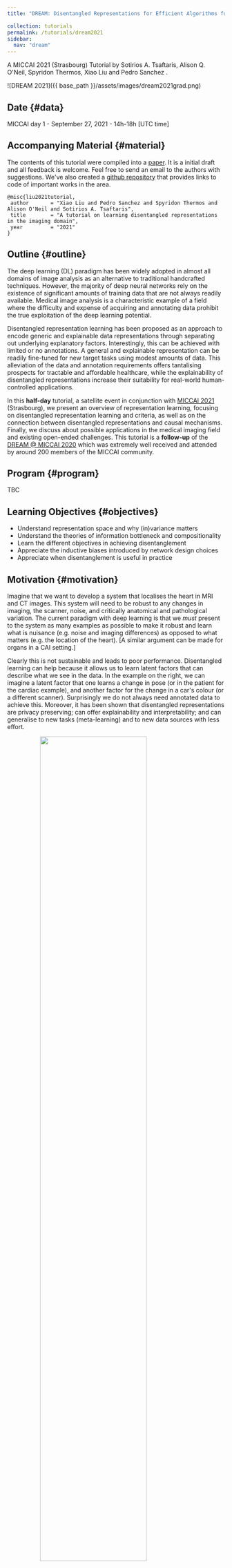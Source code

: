 ```yaml
---
title: "DREAM: Disentangled Representations for Efficient Algorithms for Medical data"

collection: tutorials
permalink: /tutorials/dream2021
sidebar:
  nav: "dream"
---
```


A MICCAI 2021 (Strasbourg) Tutorial by Sotirios A. Tsaftaris, Alison Q. O'Neil, Spyridon Thermos, Xiao Liu and Pedro Sanchez .

![DREAM 2021]({{ base_path }}/assets/images/dream2021grad.png)

## Date {#data}

MICCAI day 1 - September 27, 2021 - 14h-18h [UTC time]

## Accompanying Material {#material}

The contents of this tutorial were compiled into a [paper](https://arxiv.org/abs/2108.12043). It is a initial draft and all feedback is welcome. Feel free to send an email to the authors with suggestions. We've also created a [github repository](https://github.com/vios-s/disentanglement_tutorial) that provides links to code of important works in the area.

 ```
@misc{liu2021tutorial,
  author       = "Xiao Liu and Pedro Sanchez and Spyridon Thermos and Alison O'Neil and Sotirios A. Tsaftaris",
  title        = "A tutorial on learning disentangled representations in the imaging domain",
  year         = "2021"
}
```
  

## Outline {#outline}

The deep learning (DL) paradigm has been widely adopted in almost all domains of image analysis as an alternative to traditional handcrafted techniques. However, the majority of deep neural networks rely on the existence of significant amounts of training data that are not always readily available. Medical image analysis is a characteristic example of a field where the difficulty and expense of acquiring and annotating data prohibit the true exploitation of the deep learning potential.

Disentangled representation learning has been proposed as an approach to encode generic and explainable data representations through separating out underlying explanatory factors. Interestingly, this can be achieved with limited or no annotations. A general and explainable representation can be readily fine-tuned for new target tasks using modest amounts of data. This alleviation of the data and annotation requirements offers tantalising prospects for tractable and affordable healthcare, while the explainability of disentangled representations increase their suitability for real-world human-controlled applications. 

In this **half-day** tutorial, a satellite event in conjunction with [MICCAI
2021](https://miccai2021.org/) (Strasbourg), we present an overview of representation learning, focusing on disentangled representation learning and criteria, as well as on the connection between disentangled representations and causal mechanisms. Finally, we discuss about possible applications in the medical imaging field and existing open-ended challenges. This tutorial is a **follow-up** of the [DREAM @ MICCAI 2020](/tutorials/dream2020) which was extremely well received and attended by around 200 members of the MICCAI community.

## Program {#program}


TBC

<!---
**Virtual Format**: On the MICCAI platform we have uploaded several videos that
cover the material of the tutorial. Please send us your questions before the
session via email or via the platform. On the day of the tutorial, we will be
offering an abridged version of the pre-recorded video material currently
available on the platform LIVE to further develop audience interaction and
ensure that everyone in the audience is on a `level' playing field. We will
divide the tutorial in sessions, keep each session short, and have live Q&A
immediately after each session. These presentations do not replace the videos
available already but offer a shorter summary. If you have seen the videos
already and have emailed us questions before or submitted questions in the
platform chat and we did not reply we will aim to reply to them live here during
the Q&A. If we run out of time, please do reach out to us offline!

All times are UTC (for BST (current UK time), add +1). 


The schedule is
visible below. 

--Part 1: 30mins
* Representation learning 
* Compositionality theory
* Invariance and covariance and the information bottleneck principle

--Part 2: 1hr
* Disentangled learning 
* VAE and GANs and disentangling variants
* Content-style disentanglement 

--Coffee break (20mins)

--Part 3: 1hr
* Metrics for disentanglement 
* From disentangled representations to causal mechanisms

--Part 4: 1hr
* Applications of disentanglement in medical imaging, computer vision and healthcare
* The hierarchical and compositional structure of medical data for disentanglement
* Open challenges and Q&A 
-->




## Learning Objectives {#objectives}
* Understand representation space and why (in)variance matters
* Understand the theories of information bottleneck and compositionality
* Learn the different objectives in achieving disentanglement
* Appreciate the inductive biases introduced by network design choices
* Appreciate when disentanglement is useful in practice


## Motivation {#motivation}
Imagine that we want to develop a system that localises the heart in MRI and CT
images. This system will need to be robust to any changes in imaging, the
scanner, noise, and critically anatomical and pathological variation. The
current paradigm with deep learning is that we *must* present to the system as
many examples as possible to make it robust and learn what is nuisance (e.g.
noise and imaging differences) as opposed to what matters (e.g. the location of
the heart). [A similar argument can be made for organs in a CAI setting.]

Clearly this is not sustainable and leads to poor performance.
Disentangled learning can help because it allows us to learn latent factors that
can describe what we see in the data. In the example on the right, we can
imagine a latent factor that one learns a change in pose (or in the patient for
the cardiac example), and another factor for the change in a car's colour (or a
different scanner). Surprisingly we do not always need annotated data to achieve
this. Moreover, it has been shown that disentangled representations are privacy
preserving; can offer explainability and interpretability; and can generalise to
new tasks (meta-learning) and to new data sources with less effort.

<img style="display: block; margin-left: auto; margin-right: auto; width: 70%;" src="{{ base_path }}/assets/images/disentangled_example.svg">

We should (re)appreciate that machine learning (ML) is not simply a functional
mapping between input and output, but one that maps input data to manifolds and
then decisions/tasks. This return to principled design will allow us to evolve
and propose efficient solutions that are robust to new applications and shorten
the path to clinical translation.

Learning suitable representations is key in ML. In fact, the ML community has
the dedicated International Conference on Learning Representations
([ICLR](https://iclr.cc/)). Disentangled learning is considered a hot area: a
dedicated [challenge run at NeurIPS
2019](https://www.aicrowd.com/challenges/neurips-2019-disentanglement-challenge).
According to Google Scholar trends, the number of papers in major ML conferences
doubles yearly . Scientific American, a prestigious periodical in popular
science, had a description of disentangled representation learning in May 2019
([Machine Learning Gets a Bit More
Humanlike](https://www.scientificamerican.com/article/machine-learning-gets-a-bit-more-humanlike/)).
Disentangled learning appeared in MICCAI 5 years ago in a couple of papers, but
now has tripled in appearance. Thus, it is timely to formally introduce this
important area of research in our community. A google scholar search outputs the following number of disentanglement publications per year:


<img style="display: block; margin-left: auto; margin-right: auto; width: 50%;" src="{{ base_path }}/assets/images/scholar_trend_2021.png">

Query: "learning AND (disentangled OR disentanglement) source:Arxiv"

## Applications {#applications}

But is disentanglement relevant to real-life applications? We will answer this question reporting details of exemplar methods that exploit disentanglement to improve challenging tasks in computer vision and medical image analysis. 

<img style="display: block; margin-left: auto; margin-right: auto; width: 80%;" src="{{ base_path }}/assets/images/disentanglement_applications.svg">

## Teachers {#teachers}

[Prof. Sotirios A Tsaftaris (Sotos)](/team/tsaftaris)  is Chair in Machine Learning and Computer
Vision with the University of Edinburgh and is also the Canon Medical/Royal
Academy of Engineering Research Chair in Healthcare AI. Sotos leads a group
where several young researchers work in machine learning and computer vision. He
obtained his PhD in 2006 from Northwestern University USA and has held several
academic positions in USA, Italy and UK. Sotos's research expertise is in
representation learning. 

[Dr Alison Q O’Neil (Alison)](/team/oneil) is a Senior Scientist in the AI Research Team at
Canon Medical Research Europe and Honorary Research Fellow at the University of
Edinburgh. She obtained her EngD at Canon Medical Research Europe in affiliation
with Heriot-Watt University, and now leads a team of scientists and research
students working on machine learning techniques for industrial healthcare
applications – including applications in medical imaging, natural language
processing, and electronic health record (EHR) data. Alison will bring an
industry perspective to the tutorial and also talk about disentanglement in
other data forms (e.g. text).

[Dr. Spyridon Thermos (Spiros)](/team/thermos) is a postdoc at UoE. Spiros’ expertise lies in disentangled representation learning, disentanglement evaluation and conditional image synthesis. He will present metrics on disentanglement and how to measure the entanglement between tensors and latent representations. 

[Mr. Xiao Liu ](/team/liu)is a 2nd year PhD student at UoE. His research interests include cardiac image segmentation, disentangled representation learning and domain generalization. He will present the role of decoders in learning representations and how disentanglement can help with domain adaptation and generalisation.

[Mr. Pedro Sanchez](/team/sanchez) is a 1st year PhD student working on disentanglement and causal learning. Previously, he worked at Canon Medical with medical image analysis and machine learning. He completed his MSc in biomedical engineering at the University of Strasbourg. He will present the role of disentanglement in learning causal mechanisms. 


<!---
## Materials {#materials}
See [MICCAI
platform](https://miccai2020.pathable.co/meetings/virtual/k5n3YF5e7MAFioduk).
-->

## Support {#support}
Generously supported by [Canon Medical Research
Europe](https://research.eu.medical.canon/), the [Royal Academy of
Engineering](https://www.raeng.org.uk/) and the
[School of Engineering](https://www.eng.ed.ac.uk/).  
